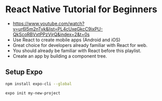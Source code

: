 # React Native Tutorial for Beginners

* <https://www.youtube.com/watch?v=ur6I5m2nTvk&list=PL4cUxeGkcC9ixPU-QkScoRBVxtPPzVjrQ&index=2&t=0s>
* Use React to create mobile apps (Android and iOS)
* Great choice for developers already familiar with React for web.
* You should already be familiar with React before this playlist.
* Create an app by building a component tree.

## Setup Expo

```bash
npm install expo-cli --global
```


```bash
expo init my-new-project
```